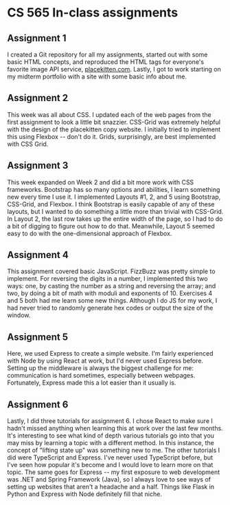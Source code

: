 <h1>CS 565 In-class assignments</h1>

<h2>Assignment 1</h2>
<p>I created a Git repository for all my assignments, started out with some basic HTML concepts, and reproduced the HTML tags for everyone's favorite image API service, <a href="https://placekitten.com">placekitten.com</a>. Lastly, I got to work starting on my midterm portfolio with a site with some basic info about me.</p>

<h2>Assignment 2</h2>
<p>This week was all about CSS. I updated each of the web pages from the first assignment to look a little bit snazzier. CSS-Grid was extremely helpful with the design of the placekitten copy website. I initially tried to implement this using Flexbox -- don't do it. Grids, surprisingly, are best implemented with CSS Grid.</p>

<h2>Assignment 3</h2>
<p>This week expanded on Week 2 and did a bit more work with CSS frameworks. Bootstrap has so many options and abilities, I learn something new every time I use it. I implemented Layouts #1, 2, and 5 using Bootstrap, CSS-Grid, and Flexbox. I think Bootstrap is easily capable of any of these layouts, but I wanted to do something a little more than trivial with CSS-Grid. In Layout 2, the last row takes up the entire width of the page, so I had to do a bit of digging to figure out how to do that. Meanwhile, Layout 5 seemed easy to do with the one-dimensional approach of Flexbox.</p>

<h2>Assignment 4</h2>
<p>This assignment covered basic JavaScript. FizzBuzz was pretty simple to implement. For reversing the digits in a number, I implemented this two ways: one, by casting the number as a string and reversing the array; and two, by doing a bit of math with moduli and exponents of 10. Exercises 4 and 5 both had me learn some new things. Although I do JS for my work, I had never tried to randomly generate hex codes or output the size of the window.</p>

<h2>Assignment 5</h2>
<p>Here, we used Express to create a simple website. I'm fairly experienced with Node by using React at work, but I'd never used Express before. Setting up the middleware is always the biggest challenge for me: communication is hard sometimes, especially between webpages. Fortunately, Express made this a lot easier than it usually is.</p>

<h2>Assignment 6</h2>
<p>Lastly, I did three tutorials for assignment 6. I chose React to make sure I hadn't missed anything when learning this at work over the last few months. It's interesting to see what kind of depth various tutorials go into that you may miss by learning a topic with a different method. In this instance, the concept of "lifting state up" was something new to me. The other tutorials I did were TypeScript and Express. I've never used TypeScript before, but I've seen how popular it's become and I would love to learn more on that topic. The same goes for Express -- my first exposure to web development was .NET and Spring Framework (Java), so I always love to see ways of setting up websites that aren't a headache and a half. Things like Flask in Python and Express with Node definitely fill that niche.</p>